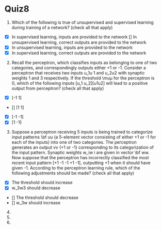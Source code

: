 # Quiz8

1. Which of the following is true of unsupervised and supervised learning during training of a network? (check all that apply)
- [x] In supervised learning, inputs are provided to the network
 [] In unsupervised learning, correct outputs are provided to the network
- [x] In unsupervised learning, inputs are provided to the network
- [x] In supervised learning, correct outputs are provided to the network

2. Recall the perceptron, which classifies inputs as belonging to one of two categories, and correspondingly outputs either +1 or -1. Consider a perceptron that receives two inputs u_1u 1​	  and u_2u2​ with synaptic weights 1 and 3 respectively. If the threshold \muμ for the perceptron is 0, which of the following inputs [u_1 u_2][u1​u2​] will lead to a positive output from perceptron? (check all that apply)
- [x] [-1 1]
- [] [1 1]
- [x] [-1 -1]
- [x] [1 -1]

3. Suppose a perceptron receiving 5 inputs is being trained to categorize input patterns \bf uu (a 5-element vector consisting of either +1 or -1 for each of the inputs) into one of two categories. The perceptron generates an output vv (+1 or -1) corresponding to its categorization of the input pattern. Synaptic weights w_iw i​  are given in vector \bf ww. Now suppose that the perceptron has incorrectly classified the most recent input pattern [+1 -1 -1 +1 -1], outputting +1 when it should have given -1. According to the perceptron learning rule, which of the following adjustments should be made? (check all that apply)
- [x] The threshold should increase 
- [x] w_3w3 should decrease
- [] The threshold should decrease
- [] w_3w  should increase

4. 


5. 


6.

